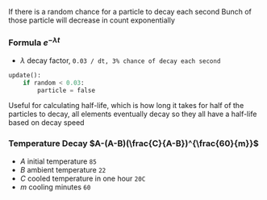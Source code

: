 If there is a random chance for a particle to decay each second
Bunch of those particle will decrease in count exponentially
### Formula $e^{-\lambda t}$
- $\lambda$ decay factor, `0.03 / dt, 3% chance of decay each second`
``` python
update():
	if random < 0.03:
		particle = false
```

Useful for calculating half-life, which is how long it takes
for half of the particles to decay, all elements eventually
decay so they all have a half-life based on decay speed
### Temperature Decay $A-(A-B)(\frac{C}{A-B})^{\frac{60}{m}}$
- $A$ initial temperature `85`
- $B$ ambient temperature `22`
- $C$ cooled temperature in one hour `20C`
- $m$ cooling minutes `60`
